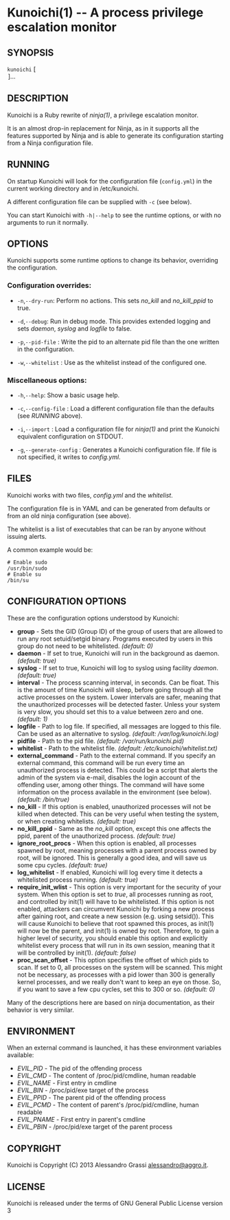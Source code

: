 Kunoichi(1) -- A process privilege escalation monitor
=====================================================

## SYNOPSIS

`kunoichi` [<OPTION>]...

## DESCRIPTION

Kunoichi is a Ruby rewrite of *ninja(1)*, a privilege escalation monitor.

It is an almost drop-in replacement for Ninja, as in it supports all
the features supported by Ninja and is able to generate its configuration
starting from a Ninja configuration file.

## RUNNING

On startup Kunoichi will look for the configuration file (`config.yml`) in the current working directory and in /etc/kunoichi.

A different configuration file can be supplied with `-c` (see below).

You can start Kunoichi with `-h|--help` to see the runtime options, or with no arguments to run it normally.

## OPTIONS

Kunoichi supports some runtime options to change its behavior, overriding the configuration.

### Configuration overrides:

  * `-n`,`--dry-run`:
    Perform no actions. This sets *no_kill* and *no_kill_ppid* to true.
    
  * `-d`,`--debug`:
    Run in debug mode. This provides extended logging and sets *daemon*, *syslog* and *logfile* to false.

  * `-p`,`--pid-file` <file>:
    Write the pid to an alternate pid file than the one written in the configuration.

  * `-w`,`--whitelist` <file>:
    Use <file> as the whitelist instead of the configured one.

### Miscellaneous options:

  * `-h`,`--help`:
    Show a basic usage help.

  * `-c`,`--config-file` <file>:
    Load a different configuration file than the defaults (see *RUNNING* above).

  * `-i`,`--import` <file>:
    Load a configuration file for *ninja(1)* and print the Kunoichi equivalent configuration on STDOUT.

  * `-g`,`--generate-config` <file>:
    Generates a Kunoichi configuration file. If file is not specified, it writes to *config.yml*.

## FILES

Kunoichi works with two files, *config.yml* and the *whitelist*.

The configuration file is in YAML and can be generated from defaults or from an old ninja configuration (see above).

The whitelist is a list of executables that can be ran by anyone without issuing alerts.

A common example would be:

    # Enable sudo
    /usr/bin/sudo
    # Enable su
    /bin/su


## CONFIGURATION OPTIONS

These are the configuration options understood by Kunoichi:

* **group** - Sets the GID (Group ID) of the group of users that are allowed to run any root setuid/setgid
               binary. Programs executed by users in this group do not need to be whitelisted. _(default: 0)_
* **daemon** - If set to true, Kunoichi will run in the background as daemon. _(default: true)_
* **syslog** - If set to true, Kunoichi will log to syslog using facility _daemon_. _(default: true)_
* **interval** - The process scanning interval, in seconds. Can be float. This is the amount of time Kunoichi will sleep,
                  before going through all the active processes on the system. Lower intervals are safer, meaning
                  that the unauthorized processes will be detected faster. Unless your system is very slow, you should set
                  this to a value between zero and one. _(default: 1)_
* **logfile** - Path to log file. If specified, all messages are logged to this file. Can be used as an alternative to syslog.
                _(default: /var/log/kunoichi.log)_
* **pidfile** - Path to the pid file.  _(default: /var/run/kunoichi.pid)_
* **whitelist** - Path to the whitelist file. _(default: /etc/kunoichi/whitelist.txt)_
* **external_command** - Path to the external command. If you specify an external command, 
                          this command will be run every time an unauthorized process is detected.
                          This could be a script that alerts the admin of the system via e-mail, 
                          disables the login account of the offending user, among other things.
                          The command will have some information on the process available in the environment (see below).
                          _(default: /bin/true)_
* **no_kill** - If this option is enabled, unauthorized processes will not be killed when detected. This can be very
                 useful when testing the system, or when creating whitelists. _(default: true)_
* **no_kill_ppid** - Same as the *no_kill* option, except this one affects the ppid, parent of the unauthorized
                      process. _(default: true)_
* **ignore_root_procs** - When this option is enabled, all processes spawned by root, meaning processes with a parent
                           process owned by root, will be ignored. This is generally a good idea, and will save us some
                           cpu cycles. _(default: true)_
* **log_whitelist** - If enabled, Kunoichi will log every time it detects a whitelisted process running. _(default: true)_
* **require_init_wlist** - This option is very important for the security of your system. When this option is set to *true*,
                            all processes running as root, and controlled by init(1) will have to be whitelisted. If this
                            option is not enabled, attackers can circumvent Kunoichi by forking a new process after gaining
                            root, and create a new session (e.g. using setsid()). This will cause Kunoichi to believe that
                            root spawned this proces, as init(1) will now be the parent, and init(1) is owned by root.
                            Therefore, to gain a higher level of security, you should enable this option and explicitly
                            whitelist every process that will run in its own session, meaning that it will be controlled
                            by init(1). _(default: false)_
* **proc_scan_offset** - This option specifies the offset of which pids to scan. If set to 0, all processes on the system 
                          will be scanned. This might not be necessary, as processes with a pid lower than 300 is generally
                          kernel processes, and we really don't want to keep an eye on those. So, if you want to save a few
                          cpu cycles, set this to 300 or so. _(default: 0)_

Many of the descriptions here are based on ninja documentation, as their behavior is very similar.

## ENVIRONMENT

When an external command is launched, it has these environment variables available:

* *EVIL_PID* - The pid of the offending process
* *EVIL_CMD* - The content of /proc/pid/cmdline, human readable
* *EVIL_NAME* - First entry in cmdline
* *EVIL_BIN* - /proc/pid/exe target of the process
* *EVIL_PPID* - The parent pid of the offending process
* *EVIL_PCMD* - The content of parent's /proc/pid/cmdline, human readable
* *EVIL_PNAME* - First entry in parent's cmdline
* *EVIL_PBIN* - /proc/pid/exe target of the parent process

## COPYRIGHT

Kunoichi is Copyright (C) 2013 Alessandro Grassi <alessandro@aggro.it>.

## LICENSE

Kunoichi is released under the terms of GNU General Public License version 3

